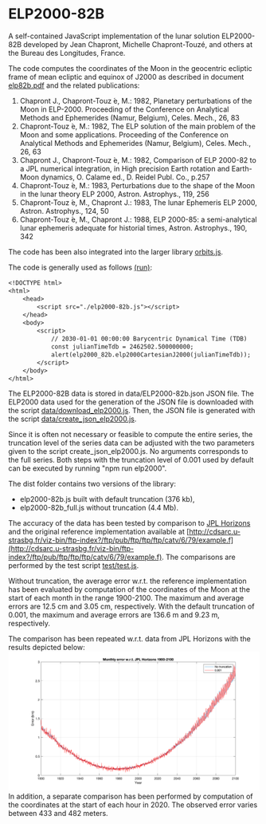 # ELP2000-82B
A self-contained JavaScript implementation of the lunar solution ELP2000-82B developed by Jean Chapront, Michelle Chapront-Touzé, and others at the Bureau des Longitudes, France.

The code computes the coordinates of the Moon in the geocentric ecliptic frame of mean ecliptic and equinox of J2000 as described in document [elp82b.pdf](elp82b.pdf) and the related publications:
1. Chapront J., Chapront-Touz ́e, M.: 1982, Planetary perturbations of the Moon in ELP-2000. Proceeding of the Conference on Analytical Methods and Ephemerides (Namur, Belgium), Celes. Mech., 26, 83
2. Chapront-Touz ́e, M.: 1982, The ELP solution of the main problem of the Moon and some applications. Proceeding of the Conference on Analytical Methods and Ephemerides (Namur, Belgium), Celes. Mech., 26, 63
3. Chapront J., Chapront-Touz ́e, M.: 1982, Comparison of ELP 2000-82 to a JPL numerical integration, in High precision Earth rotation and Earth-Moon dynamics, O. Calame ed., D. Reidel Publ. Co., p.257
4. Chapront-Touz ́e, M.: 1983, Perturbations due to the shape of the Moon in the lunar theory ELP 2000, Astron. Astrophys., 119, 256
5. Chapront-Touz ́e, M., Chapront J.: 1983, The lunar Ephemeris ELP 2000, Astron. Astrophys., 124, 50
6. Chapront-Touz ́e, M., Chapront J.: 1988, ELP 2000-85: a semi-analytical lunar ephemeris adequate for historial times, Astron. Astrophys., 190, 342

The code has been also integrated into the larger library [orbits.js](https://github.com/vsr83/orbits.js).

The code is generally used as follows [(run)](https://vsr83.github.io/ELP2000-82B/dist/index.html):
```
<!DOCTYPE html>
<html>
    <head>
        <script src="./elp2000-82b.js"></script>
    </head>
    <body>
        <script>
            // 2030-01-01 00:00:00 Barycentric Dynamical Time (TDB)
            const julianTimeTdb = 2462502.500000000;
            alert(elp2000_82b.elp2000CartesianJ2000(julianTimeTdb));
        </script>
    </body>
</html>
```

The ELP2000-82B data is stored in data/ELP2000-82b.json JSON file. The ELP2000 data used for the generation of the JSON file is downloaded with the script [data/download_elp2000.js](data/download_elp2000.js). Then, the JSON file is generated with the script [data/create_json_elp2000.js](data/create_json_elp2000.js). 

Since it is often not necessary or feasible to compute the entire series, the truncation level of the series data can be adjusted with the two parameters given to the script create_json_elp2000.js. No arguments corresponds to the full series. Both steps with the truncation level of 0.001 used by default can be executed by running "npm run elp2000". 

The dist folder contains two versions of the library:
* elp2000-82b.js built with default truncation (376 kb),
* elp2000-82b_full.js without truncation (4.4 Mb).

The accuracy of the data has been tested by comparison to [JPL Horizons](https://ssd.jpl.nasa.gov/horizons/app.html#/) and the original reference implementation available at [http://cdsarc.u-strasbg.fr/viz-bin/ftp-index?/ftp/pub/ftp/ftp/ftp/catv/6/79/example.f](http://cdsarc.u-strasbg.fr/viz-bin/ftp-index?/ftp/pub/ftp/ftp/ftp/catv/6/79/example.f). The comparisons are performed by the test script [test/test.js](test/test.js). 

Without truncation, the average error w.r.t. the reference implementation has been evaluated by computation of the coordinates of the Moon at the start of each month in the range 1900-2100. The maximum and average errors are 12.5 cm and 3.05 cm, respectively. With the default truncation of 0.001, the maximum and average errors are 136.6 m and 9.23 m, respectively.

The comparison has been repeated w.r.t. data from JPL Horizons with the results depicted below:
![Error w.r.t. JPL Horizons 1900-2100](error_JPL_Horizons.png)
In addition, a separate comparison has been performed by computation of the coordinates at the start of each hour in 2020. The observed error varies between 433 and 482 meters.